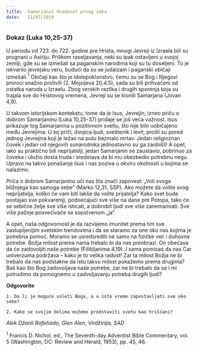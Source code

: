```yaml
---
title:  Samarjanin dvadeset prvog veka
date:   21/07/2019
---
```


### Dokaz (Luka 10,25-37)

U periodu od 723. do 722. godine pre Hrista, mnogi Jevreji iz Izraela bili su prognani u Asiriju. Prilikom raseljavanja, neki su ipak ostavljeni u svojoj zemlji, gde su se izmešali sa paganskim narodima koji su tu doseljeni. To je iskvarilo jevrejsku veru, budući da su se judaizam i paganski običaji izmešali.<sup>1</sup> Običaji kao što je idolopoklonstvo, čemu su se Bog i Njegovi proroci snažno protivili (2. Mojsijeva  20,4.5), sada su bili prihvaćeni od ostatka naroda u Izraelu. Zbog verskih razlika i drugih sporenja koja su trajala sve do Hristovog vremena, Jevreji su se klonili Samarjana (Jovan 4,9).

U takvom istorijskom kontekstu, tome da je Isus, Jevrejin, izneo priču o dobrom Samarjaninu (Luka 10,25-37) pridaje se još veća važnost. Isus prikazuje tog Samarjanina u pozitivnom svetlu, što nije bilo uobičajeno među Jevrejima. U toj priči, dvojica ljudi, sveštenik i levit, prošli su pored jednog Jevrejina koji je ležao na putu bezmalo mrtav. Jedan religioznan čovek i jedan od njegovih sunarodnika jednostavno su ga zaobišli! A opet, iako su praktično bili neprijatelji, jedan Samarjanin se zaustavio, pobrinuo za čoveka i uložio dosta truda i sredstava da bi mu obezbedio potrebnu negu. Upravo na takvo ponašanje Isus i nas poziva u okviru okolnosti u kojima se nalazimo.

Priča o dobrom Samarjaninu uči nas šta znači zapovest: „Voli svoga bližnjega kao samoga sebe“ (Marko 12,31, SSP). Ako možete da volite svog neprijatelja, koliko će vam biti lakše da volite prijatelja? Kako svet bude postajao sve pokvareniji, podsećajući sve više na dane pre Potopa, tako će se sebične želje sve više isticati, a dobrobit ljudi sve više zanemarivati. Sve više pažnje posvećivaće se sopstvenom „ja“.

A opet, naša odgovornost je da razvijemo imunitet prema tim sve zastupljenijim svetskim trendovima i da se staramo za one oko nas kojima je potrebna pomoć. Moramo se usredsrediti ne samo na fizičke već i duhovne potrebe. Božja milost prema nama trebalo bi da nas preobrazi. On obećava da će zadovoljiti naše potrebe (Filibljanima 4,19). I sama pomisao da nas Car univerzuma podržava – kako je to velika radost! Zar ta milost Božja ne bi trebalo da nas podstakne da istu takvu milost pokažemo prema drugima? Baš kao što Bog zadovoljava naše potrebe, zar ne bi trebalo da se i mi potrudimo da pomognemo u zadvoljavanju potreba drugih ljudi?

**Odgovorite**

`1. Da li je moguće voleti Boga, a u isto vreme zapostavljati sve oko sebe?`

`2. Kako se svojim delima možemo predstaviti svetu kao hrišćani?`

*Alek Džanli Bofetiado, Glen Alen, Virdžinija, SAD*

<sup>1</sup> 	Francis D. Nichol, ed., The Seventh-day Adventist Bible Commentary, vol. 5 (Washington, DC: Review and Herald, 1953), pp. 45, 46.
